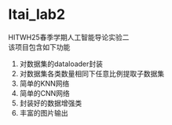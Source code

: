 # Itai_lab2
HITWH25春季学期人工智能导论实验二<br>
该项目包含如下功能<br>
<ol>
<li>对数据集的dataloader封装</li>
<li>对数据集各类数量相同下任意比例提取子数据集</li>
<li>简单的KNN网络</li>
<li>简单的CNN网络</li>
<li>封装好的数据增强类</li>
<li>丰富的图片输出</li>
</ol>
